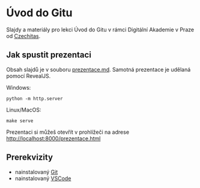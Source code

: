 # Úvod do Gitu

Slajdy a materiály pro lekci Úvod do Gitu v rámci Digitální Akademie v Praze
od [Czechitas](https://www.czechitas.cz).

## Jak spustit prezentaci

Obsah slajdů je v souboru [prezentace.md](https://github.com/danvratil/dapraha-git/blob/master/prezentace.md).
Samotná prezentace je udělaná pomocí RevealJS.

Windows:

    python -m http.server

Linux/MacOS:

    make serve

Prezentaci si můžeš otevřít v prohlížeči na adrese <http://localhost:8000/prezentace.html>

## Prerekvizity

* nainstalovaný [Git](https://git-scm.com)
* nainstalovaný [VSCode](https://code.visualstudio.com)


